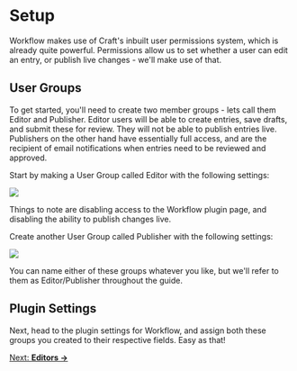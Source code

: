 # Setup

Workflow makes use of Craft's inbuilt user permissions system, which is already quite powerful. Permissions allow us to set whether a user can edit an entry, or publish live changes - we'll make use of that.

## User Groups

To get started, you'll need to create two member groups - lets call them Editor and Publisher. Editor users will be able to create entries, save drafts, and submit these for review. They will not be able to publish entries live. Publishers on the other hand have essentially full access, and are the recipient of email notifications when entries need to be reviewed and approved.

Start by making a User Group called Editor with the following settings:

![](https://raw.githubusercontent.com/engram-design/Workflow/craft-2/screenshots/editor-permissions.png)

Things to note are disabling access to the Workflow plugin page, and disabling the ability to publish changes live.

Create another User Group called Publisher with the following settings:

![](https://raw.githubusercontent.com/engram-design/Workflow/craft-2/screenshots/publisher-permissions.png)

You can name either of these groups whatever you like, but we'll refer to them as Editor/Publisher throughout the guide.

## Plugin Settings

Next, head to the plugin settings for Workflow, and assign both these groups you created to their respective fields. Easy as that!

[Next: **Editors →**](/craft-plugins/workflow/docs/feature-tour/editors)